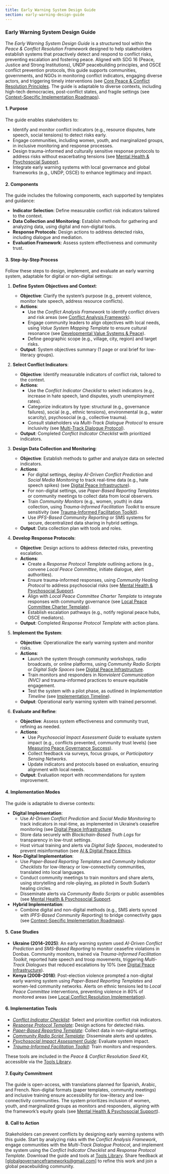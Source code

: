 ```yaml
---
title: Early Warning System Design Guide
section: early-warning-design-guide
---
```


### Early Warning System Design Guide

The *Early Warning System Design Guide* is a structured tool within the *Peace & Conflict Resolution Framework* designed to help stakeholders establish systems that proactively detect and respond to conflict risks, preventing escalation and fostering peace. Aligned with SDG 16 (Peace, Justice and Strong Institutions), UNDP peacebuilding principles, and OSCE conflict prevention protocols, this guide supports communities, governments, and NGOs in monitoring conflict indicators, engaging diverse actors, and triggering timely interventions (see [Core Peace & Conflict Resolution Principles](/frameworks/docs/implementation/peace#core-principles]). The guide is adaptable to diverse contexts, including high-tech democracies, post-conflict states, and fragile settings (see [Context-Specific Implementation Roadmaps](/frameworks/docs/implementation/peace#context-specific-roadmaps)).

#### 1. Purpose
The guide enables stakeholders to:
- Identify and monitor conflict indicators (e.g., resource disputes, hate speech, social tensions) to detect risks early.
- Engage communities, including women, youth, and marginalized groups, in inclusive monitoring and response processes.
- Design trauma-informed and culturally sensitive response protocols to address risks without exacerbating tensions (see [Mental Health & Psychosocial Support](/frameworks/docs/implementation/peace#mental-health]).
- Integrate early warning systems with local governance and global frameworks (e.g., UNDP, OSCE) to enhance legitimacy and impact.

#### 2. Components
The guide includes the following components, each supported by templates and guidance:
- **Indicator Selection**: Define measurable conflict risk indicators tailored to the context.
- **Data Collection and Monitoring**: Establish methods for gathering and analyzing data, using digital and non-digital tools.
- **Response Protocols**: Design actions to address detected risks, including dialogue and mediation.
- **Evaluation Framework**: Assess system effectiveness and community trust.

#### 3. Step-by-Step Process
Follow these steps to design, implement, and evaluate an early warning system, adaptable for digital or non-digital settings:

1. **Define System Objectives and Context**:
   - **Objective**: Clarify the system’s purpose (e.g., prevent violence, monitor hate speech, address resource conflicts).
   - **Actions**:
     - Use the *Conflict Analysis Framework* to identify conflict drivers and risk areas (see [Conflict Analysis Framework](/frameworks/docs/implementation/peace#conflict-analysis-framework)).
     - Engage community leaders to align objectives with local needs, using *Value System Mapping Template* to ensure cultural resonance (see [Developmental Value Systems & Peace](/frameworks/docs/implementation/peace#developmental-value-systems)).
     - Define geographic scope (e.g., village, city, region) and target risks.
   - **Output**: System objectives summary (1 page or oral brief for low-literacy groups).

2. **Select Conflict Indicators**:
   - **Objective**: Identify measurable indicators of conflict risk, tailored to the context.
   - **Actions**:
     - Use the *Conflict Indicator Checklist* to select indicators (e.g., increase in hate speech, land disputes, youth unemployment rates).
     - Categorize indicators by type: structural (e.g., governance failures), social (e.g., ethnic tensions), environmental (e.g., water scarcity), psychosocial (e.g., collective trauma).
     - Consult stakeholders via *Multi-Track Dialogue Protocol* to ensure inclusivity (see [Multi-Track Dialogue Protocol](/frameworks/docs/implementation/peace#multi-track-dialogue-protocol)).
   - **Output**: Completed *Conflict Indicator Checklist* with prioritized indicators.

3. **Design Data Collection and Monitoring**:
   - **Objective**: Establish methods to gather and analyze data on selected indicators.
   - **Actions**:
     - For digital settings, deploy *AI-Driven Conflict Prediction* and *Social Media Monitoring* to track real-time data (e.g., hate speech spikes) (see [Digital Peace Infrastructure](/frameworks/docs/implementation/peace#digital-infrastructure)).
     - For non-digital settings, use *Paper-Based Reporting Templates* or community meetings to collect data from local observers.
     - Train *Community Monitors* (e.g., women, youth) in data collection, using *Trauma-Informed Facilitation Toolkit* to ensure sensitivity (see [Trauma-Informed Facilitation Toolkit](/frameworks/docs/implementation/peace#trauma-informed-toolkit)).
     - Use *IPFS-Based Community Reporting* or SMS systems for secure, decentralized data sharing in hybrid settings.
   - **Output**: Data collection plan with tools and roles.

4. **Develop Response Protocols**:
   - **Objective**: Design actions to address detected risks, preventing escalation.
   - **Actions**:
     - Create a *Response Protocol Template* outlining actions (e.g., convene *Local Peace Committee*, initiate dialogue, alert authorities).
     - Ensure trauma-informed responses, using *Community Healing Protocol* to address psychosocial risks (see [Mental Health & Psychosocial Support](/frameworks/docs/implementation/peace#mental-health]).
     - Align with *Local Peace Committee Charter Template* to integrate responses with community governance (see [Local Peace Committee Charter Template](/frameworks/docs/implementation/peace#local-peace-committee-charter-template)).
     - Establish escalation pathways (e.g., notify regional peace hubs, OSCE mediators).
   - **Output**: Completed *Response Protocol Template* with action plans.

5. **Implement the System**:
   - **Objective**: Operationalize the early warning system and monitor risks.
   - **Actions**:
     - Launch the system through community workshops, radio broadcasts, or online platforms, using *Community Radio Scripts* or *Digital Safe Spaces* (see [Digital Peace Infrastructure](/frameworks/docs/implementation/peace#digital-infrastructure]).
     - Train monitors and responders in *Nonviolent Communication (NVC)* and trauma-informed practices to ensure equitable engagement.
     - Test the system with a pilot phase, as outlined in *Implementation Timeline* (see [Implementation Timeline](/frameworks/docs/implementation/peace#implementation-timeline)).
   - **Output**: Operational early warning system with trained personnel.

6. **Evaluate and Refine**:
   - **Objective**: Assess system effectiveness and community trust, refining as needed.
   - **Actions**:
     - Use *Psychosocial Impact Assessment Guide* to evaluate system impact (e.g., conflicts prevented, community trust levels) (see [Measuring Peace Governance Success](/frameworks/docs/implementation/peace#measuring-success)).
     - Collect feedback via surveys, focus groups, or *Participatory Sensing Networks*.
     - Update indicators and protocols based on evaluation, ensuring alignment with local needs.
   - **Output**: Evaluation report with recommendations for system improvement.

#### 4. Implementation Modes
The guide is adaptable to diverse contexts:
- **Digital Implementation**:
  - Use *AI-Driven Conflict Prediction* and *Social Media Monitoring* to track indicators in real-time, as implemented in Ukraine’s ceasefire monitoring (see [Digital Peace Infrastructure](/frameworks/docs/implementation/peace#digital-infrastructure]).
  - Store data securely with *Blockchain-Based Truth Logs* for transparency in low-trust settings.
  - Host virtual training and alerts via *Digital Safe Spaces*, moderated to prevent misinformation (see [AI & Digital Peace Ethics](/frameworks/docs/implementation/peace#ai-ethics]).
- **Non-Digital Implementation**:
  - Use *Paper-Based Reporting Templates* and *Community Indicator Checklists* for low-literacy or low-connectivity communities, translated into local languages.
  - Conduct community meetings to train monitors and share alerts, using storytelling and role-playing, as piloted in South Sudan’s healing circles.
  - Disseminate alerts via *Community Radio Scripts* or public assemblies (see [Mental Health & Psychosocial Support](/frameworks/docs/implementation/peace#mental-health]).
- **Hybrid Implementation**:
  - Combine digital and non-digital methods (e.g., SMS alerts synced with *IPFS-Based Community Reporting*) to bridge connectivity gaps (see [Context-Specific Implementation Roadmaps](/frameworks/docs/implementation/peace#context-specific-roadmaps)).

#### 5. Case Studies
- **Ukraine (2014–2025)**: An early warning system used *AI-Driven Conflict Prediction* and *SMS-Based Reporting* to monitor ceasefire violations in Donbas. Community monitors, trained via *Trauma-Informed Facilitation Toolkit*, reported hate speech and troop movements, triggering *Multi-Track Dialogues* that reduced escalations by 10% (see [Digital Peace Infrastructure](/frameworks/docs/implementation/peace#digital-infrastructure)).
- **Kenya (2008–2018)**: Post-election violence prompted a non-digital early warning system using *Paper-Based Reporting Templates* and women-led community networks. Alerts on ethnic tensions led to *Local Peace Committee* interventions, preventing violence in 80% of monitored areas (see [Local Conflict Resolution Implementation](/frameworks/docs/implementation/peace#local-implementation)).

#### 6. Implementation Tools
- *[Conflict Indicator Checklist](/frameworks/tools/peace/conflict-indicator-checklist-en.pdf)*: Select and prioritize conflict risk indicators.
- *[Response Protocol Template](/frameworks/tools/peace/response-protocol-template-en.pdf)*: Design actions for detected risks.
- *[Paper-Based Reporting Template](/frameworks/tools/peace/paper-based-reporting-template-en.pdf)*: Collect data in non-digital settings.
- *[Community Radio Script Template](/frameworks/tools/peace/community-radio-script-template-en.pdf)*: Disseminate alerts and updates.
- *[Psychosocial Impact Assessment Guide](/frameworks/tools/peace/psychosocial-impact-assessment-guide-en.pdf)*: Evaluate system impact.
- *[Trauma-Informed Facilitation Toolkit](/frameworks/tools/peace/trauma-informed-toolkit-en.pdf)*: Train monitors and responders.

These tools are included in the *Peace & Conflict Resolution Seed Kit*, accessible via the [Tools Library](/frameworks/tools/peace).

#### 7. Equity Commitment
The guide is open-access, with translations planned for Spanish, Arabic, and French. Non-digital formats (paper templates, community meetings) and inclusive training ensure accessibility for low-literacy and low-connectivity communities. The system prioritizes inclusion of women, youth, and marginalized groups as monitors and responders, aligning with the framework’s equity goals (see [Mental Health & Psychosocial Support](/frameworks/docs/implementation/peace#mental-health)).

#### 8. Call to Action
Stakeholders can prevent conflicts by designing early warning systems with this guide. Start by analyzing risks with the *Conflict Analysis Framework*, engage communities with the *Multi-Track Dialogue Protocol*, and implement the system using the *Conflict Indicator Checklist* and *Response Protocol Template*. Download the guide and tools at [Tools Library](/frameworks/tools/peace). Share feedback at [globalgovernanceframeworks@gmail.com] to refine this work and join a global peacebuilding community.
